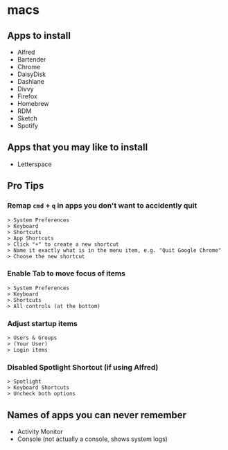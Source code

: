 # macs

## Apps to install

- Alfred
- Bartender
- Chrome
- DaisyDisk
- Dashlane
- Divvy
- Firefox
- Homebrew
- RDM
- Sketch
- Spotify

## Apps that you may like to install

- Letterspace

## Pro Tips

### Remap `cmd` + `q` in apps you don't want to accidently quit

```
> System Preferences
> Keyboard
> Shortcuts
> App Shortcuts
> Click "+" to create a new shortcut
> Name it exactly what is in the menu item, e.g. "Quit Google Chrome"
> Choose the new shortcut
```

### Enable Tab to move focus of items

```
> System Preferences
> Keyboard
> Shortcuts
> All controls (at the bottom)
```

### Adjust startup items

```
> Users & Groups
> (Your User)
> Login items
```

### Disabled Spotlight Shortcut (if using Alfred)

```
> Spotlight
> Keyboard Shortcuts
> Uncheck both options
```

## Names of apps you can never remember

- Activity Monitor
- Console (not actually a console, shows system logs)
